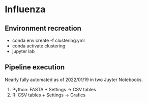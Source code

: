# Influenza

## Environment recreation

- conda env create -f clustering.yml
- conda activate clustering
- jupyter lab

## Pipeline execution

Nearly fully automated as of 2022/01/19 in two Juyter Notebooks.

1. Python: FASTA + Settings -> CSV tables
2. R: CSV tables + Settings -> Grafics
